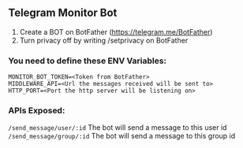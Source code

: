 ## Telegram Monitor Bot

1. Create a BOT on BotFather (https://telegram.me/BotFather)
2. Turn privacy off by writing /setprivacy on BotFather

### You need to define these ENV Variables:

```
MONITOR_BOT_TOKEN=<Token from BotFather>
MIDDLEWARE_API=<Url the messages received will be sent to>
HTTP_PORT=<Port the http server will be listening on>
```

### APIs Exposed:

`/send_message/user/:id` The bot will send a message to this user id
`/send_message/group/:id` The bot will send a message to this group id
